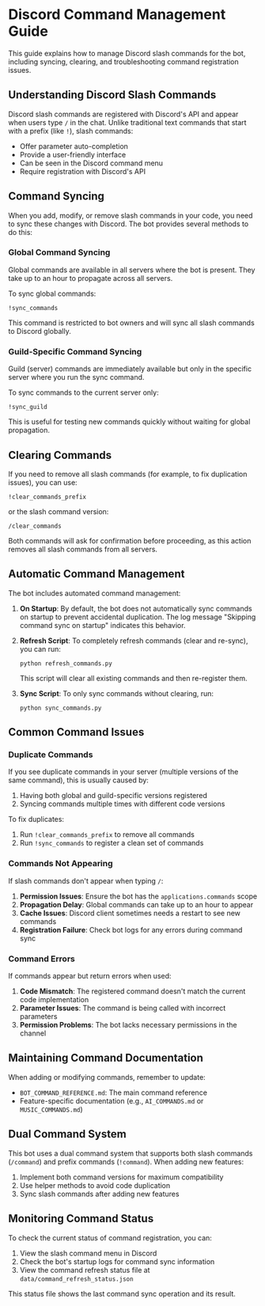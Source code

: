 # Discord Command Management Guide

This guide explains how to manage Discord slash commands for the bot, including syncing, clearing, and troubleshooting command registration issues.

## Understanding Discord Slash Commands

Discord slash commands are registered with Discord's API and appear when users type `/` in the chat. Unlike traditional text commands that start with a prefix (like `!`), slash commands:

- Offer parameter auto-completion
- Provide a user-friendly interface
- Can be seen in the Discord command menu
- Require registration with Discord's API

## Command Syncing

When you add, modify, or remove slash commands in your code, you need to sync these changes with Discord. The bot provides several methods to do this:

### Global Command Syncing

Global commands are available in all servers where the bot is present. They take up to an hour to propagate across all servers.

To sync global commands:
```
!sync_commands
```

This command is restricted to bot owners and will sync all slash commands to Discord globally.

### Guild-Specific Command Syncing

Guild (server) commands are immediately available but only in the specific server where you run the sync command.

To sync commands to the current server only:
```
!sync_guild
```

This is useful for testing new commands quickly without waiting for global propagation.

## Clearing Commands

If you need to remove all slash commands (for example, to fix duplication issues), you can use:

```
!clear_commands_prefix
```

or the slash command version:

```
/clear_commands
```

Both commands will ask for confirmation before proceeding, as this action removes all slash commands from all servers.

## Automatic Command Management

The bot includes automated command management:

1. **On Startup**: By default, the bot does not automatically sync commands on startup to prevent accidental duplication. The log message "Skipping command sync on startup" indicates this behavior.

2. **Refresh Script**: To completely refresh commands (clear and re-sync), you can run:
   ```
   python refresh_commands.py
   ```
   This script will clear all existing commands and then re-register them.

3. **Sync Script**: To only sync commands without clearing, run:
   ```
   python sync_commands.py
   ```

## Common Command Issues

### Duplicate Commands

If you see duplicate commands in your server (multiple versions of the same command), this is usually caused by:

1. Having both global and guild-specific versions registered
2. Syncing commands multiple times with different code versions

To fix duplicates:
1. Run `!clear_commands_prefix` to remove all commands
2. Run `!sync_commands` to register a clean set of commands

### Commands Not Appearing

If slash commands don't appear when typing `/`:

1. **Permission Issues**: Ensure the bot has the `applications.commands` scope
2. **Propagation Delay**: Global commands can take up to an hour to appear
3. **Cache Issues**: Discord client sometimes needs a restart to see new commands
4. **Registration Failure**: Check bot logs for any errors during command sync

### Command Errors

If commands appear but return errors when used:

1. **Code Mismatch**: The registered command doesn't match the current code implementation
2. **Parameter Issues**: The command is being called with incorrect parameters
3. **Permission Problems**: The bot lacks necessary permissions in the channel

## Maintaining Command Documentation

When adding or modifying commands, remember to update:
- `BOT_COMMAND_REFERENCE.md`: The main command reference
- Feature-specific documentation (e.g., `AI_COMMANDS.md` or `MUSIC_COMMANDS.md`)

## Dual Command System

This bot uses a dual command system that supports both slash commands (`/command`) and prefix commands (`!command`). When adding new features:

1. Implement both command versions for maximum compatibility
2. Use helper methods to avoid code duplication 
3. Sync slash commands after adding new features

## Monitoring Command Status

To check the current status of command registration, you can:

1. View the slash command menu in Discord
2. Check the bot's startup logs for command sync information
3. View the command refresh status file at `data/command_refresh_status.json`

This status file shows the last command sync operation and its result.